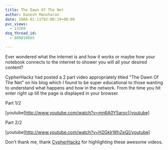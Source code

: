 ```yaml
---
title: The Dawn Of The Net
author: Danesh Manoharan
date: 2008-01-11T02:00:19+00:00
pvc_views:
  - 13269
dsq_thread_id:
  - 889810685

---
```

Ever wondered what the internet is and how it works or maybe how your notebook connects to the internet to shower you will all your desired content?

CypherHackz had posted a 2 part video appropriately titled "The Dawn Of The Net" on his blog which I found to be super educational to those wanting to understand what happens and how in the network. From the time you hit enter right up till the page is displayed in your browser.

Part 1/2

[youtube]http://www.youtube.com/watch?v=mn6A0Y5aroc[/youtube]<!--more-->

  
Part 2/2

[youtube]http://www.youtube.com/watch?v=H2GkIrWhZeQ[/youtube]

Don't thank me, thank [CypherHackz][1] for highlighting these awesome videos.

 [1]: http://www.cypherhackz.net/archives/2008/01/08/video-the-dawn-of-the-net/#more-1045